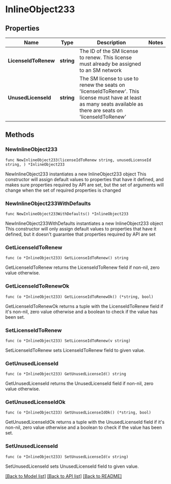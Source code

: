 # InlineObject233

## Properties

Name | Type | Description | Notes
------------ | ------------- | ------------- | -------------
**LicenseIdToRenew** | **string** | The ID of the SM license to renew. This license must already be assigned to an SM network | 
**UnusedLicenseId** | **string** | The SM license to use to renew the seats on &#39;licenseIdToRenew&#39;. This license must have at least as many seats available as there are seats on &#39;licenseIdToRenew&#39; | 

## Methods

### NewInlineObject233

`func NewInlineObject233(licenseIdToRenew string, unusedLicenseId string, ) *InlineObject233`

NewInlineObject233 instantiates a new InlineObject233 object
This constructor will assign default values to properties that have it defined,
and makes sure properties required by API are set, but the set of arguments
will change when the set of required properties is changed

### NewInlineObject233WithDefaults

`func NewInlineObject233WithDefaults() *InlineObject233`

NewInlineObject233WithDefaults instantiates a new InlineObject233 object
This constructor will only assign default values to properties that have it defined,
but it doesn't guarantee that properties required by API are set

### GetLicenseIdToRenew

`func (o *InlineObject233) GetLicenseIdToRenew() string`

GetLicenseIdToRenew returns the LicenseIdToRenew field if non-nil, zero value otherwise.

### GetLicenseIdToRenewOk

`func (o *InlineObject233) GetLicenseIdToRenewOk() (*string, bool)`

GetLicenseIdToRenewOk returns a tuple with the LicenseIdToRenew field if it's non-nil, zero value otherwise
and a boolean to check if the value has been set.

### SetLicenseIdToRenew

`func (o *InlineObject233) SetLicenseIdToRenew(v string)`

SetLicenseIdToRenew sets LicenseIdToRenew field to given value.


### GetUnusedLicenseId

`func (o *InlineObject233) GetUnusedLicenseId() string`

GetUnusedLicenseId returns the UnusedLicenseId field if non-nil, zero value otherwise.

### GetUnusedLicenseIdOk

`func (o *InlineObject233) GetUnusedLicenseIdOk() (*string, bool)`

GetUnusedLicenseIdOk returns a tuple with the UnusedLicenseId field if it's non-nil, zero value otherwise
and a boolean to check if the value has been set.

### SetUnusedLicenseId

`func (o *InlineObject233) SetUnusedLicenseId(v string)`

SetUnusedLicenseId sets UnusedLicenseId field to given value.



[[Back to Model list]](../README.md#documentation-for-models) [[Back to API list]](../README.md#documentation-for-api-endpoints) [[Back to README]](../README.md)


